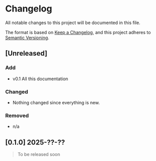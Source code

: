 # Changelog

All notable changes to this project will be documented in this file.

The format is based on [Keep a Changelog](https://keepachangelog.com/en/1.1.0/),
and this project adheres to [Semantic Versioning](https://semver.org/spec/v2.0.0.html).

## [Unreleased]

### Add

- v0.1 All this documentation

### Changed

- Nothing changed since everything is new.

### Removed

- n/a

## [0.1.0] 2025-??-??

> To be released soon
